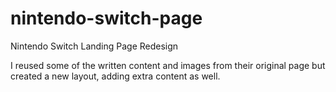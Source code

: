 # nintendo-switch-page
Nintendo Switch Landing Page Redesign

I reused some of the written content and images from their original page but created a new layout, adding extra content as well.
